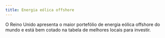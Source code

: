 ```yaml
---
title: Energia eólica offshore
---
```

O Reino Unido apresenta o maior portefólio de energia eólica offshore do mundo e está bem cotado na tabela de melhores locais para investir. 
